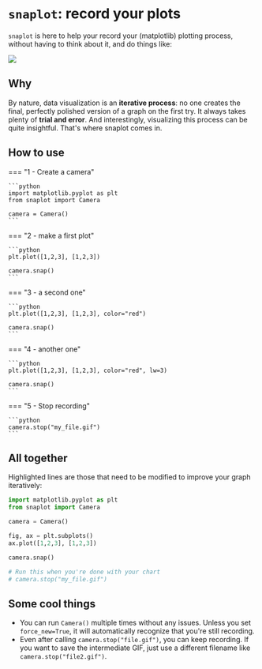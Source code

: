 # `snaplot`: record your plots

`snaplot` is here to help your record your (matplotlib) plotting process, without having to think about it, and do things like:

![](example.gif)

## Why

By nature, data visualization is an **iterative process**: no one creates the final, perfectly polished version of a graph on the first try. It always takes plenty of **trial and error**. And interestingly, visualizing this process can be quite insightful. That's where snaplot comes in.

## How to use

=== "1 - Create a camera"

    ```python
    import matplotlib.pyplot as plt
    from snaplot import Camera

    camera = Camera()
    ```

=== "2 - make a first plot"

    ```python
    plt.plot([1,2,3], [1,2,3])

    camera.snap()
    ```

=== "3 - a second one"

    ```python
    plt.plot([1,2,3], [1,2,3], color="red")

    camera.snap()
    ```

=== "4 - another one"

    ```python
    plt.plot([1,2,3], [1,2,3], color="red", lw=3)

    camera.snap()
    ```

=== "5 - Stop recording"

    ```python
    camera.stop("my_file.gif")
    ```

## All together

Highlighted lines are those that need to be modified to improve your graph iteratively:

```python hl_lines="6 7"
import matplotlib.pyplot as plt
from snaplot import Camera

camera = Camera()

fig, ax = plt.subplots()
ax.plot([1,2,3], [1,2,3])

camera.snap()

# Run this when you're done with your chart
# camera.stop("my_file.gif")
```

## Some cool things

- You can run `Camera()` multiple times without any issues. Unless you set `force_new=True`, it will automatically recognize that you're still recording.
- Even after calling `camera.stop("file.gif")`, you can keep recording. If you want to save the intermediate GIF, just use a different filename like `camera.stop("file2.gif")`.

